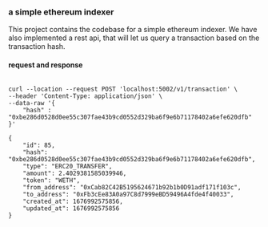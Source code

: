 ### a simple ethereum indexer

This project contains the codebase for a simple ethereum indexer. We have also implemented a rest api, that will let us query a transaction based on the transaction hash.

#### request and response
```curl

curl --location --request POST 'localhost:5002/v1/transaction' \
--header 'Content-Type: application/json' \
--data-raw '{
    "hash" : "0xbe286d0528d0ee55c307fae43b9cd0552d329ba6f9e6b71178402a6efe620dfb"
}'

{
    "id": 85,
    "hash": "0xbe286d0528d0ee55c307fae43b9cd0552d329ba6f9e6b71178402a6efe620dfb",
    "type": "ERC20_TRANSFER",
    "amount": 2.4029381585039946,
    "token": "WETH",
    "from_address": "0xCab82C42B5195624671b92b1b0D91adf171f103c",
    "to_address": "0xFb3cEe83A0a97C8d7999eBD59496A4fde4f40033",
    "created_at": 1676992575856,
    "updated_at": 1676992575856
}

```